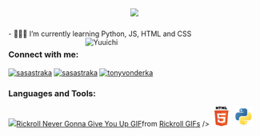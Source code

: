 <h1 align="center">
    <img src="https://readme-typing-svg.herokuapp.com/?font=Righteous&size=35&center=true&vCenter=true&width=500&height=70&duration=4000&lines=What's up homie!+%F0%9F%91%8B;+It's+Tony+Vonderka!;" />
</h1>
- 👨🏾‍💻 I’m currently learning Python, JS, HTML and CSS
<img align="right" alt="Yuuichi" width="350" src="https://i.pinimg.com/originals/1b/2e/0e/1b2e0ef7aafa0d4ee33ce0d24412fac0.gif">

<h3 align="left">Connect with me:</h3>
<p align="left">
<a href="https://twitter.com/GamersAreGays" target="blank"><img align="center" src="https://raw.githubusercontent.com/rahuldkjain/github-profile-readme-generator/master/src/images/icons/Social/twitter.svg" alt="sasastraka" height="30" width="40" /></a>
<a href="https://www.instagram.com/sasastraka/" target="blank"><img align="center" src="https://raw.githubusercontent.com/rahuldkjain/github-profile-readme-generator/master/src/images/icons/Social/instagram.svg" alt="sasastraka" height="30" width="40" /></a>
<a href="https://www.youtube.com/channel/UC3yovjYc0MaXR6n5naxqlJQ" target="blank"><img align="center" src="https://raw.githubusercontent.com/rahuldkjain/github-profile-readme-generator/master/src/images/icons/Social/youtube.svg" alt="tonyvonderka" height="30" width="40" /></a>
</p>

<h3 align="left">Languages and Tools:</h3>
<p align="left"> <img src=<div class="tenor-gif-embed" data-postid="22954713" data-share-method="host" data-aspect-ratio="1" data-width="100%"><a href="https://tenor.com/view/rickroll-roll-rick-never-gonna-give-you-up-never-gonna-gif-22954713">Rickroll Never Gonna Give You Up GIF</a>from <a href="https://tenor.com/search/rickroll-gifs">Rickroll GIFs</a></div> <script type="text/javascript" async src="https://tenor.com/embed.js"></script>/> </a> <img src="https://raw.githubusercontent.com/devicons/devicon/master/icons/html5/html5-original-wordmark.svg" alt="html5" width="40" height="40"/> </a> <img src="https://raw.githubusercontent.com/devicons/devicon/master/icons/python/python-original.svg" alt="python" width="40" height="40"/> </a> </p>

